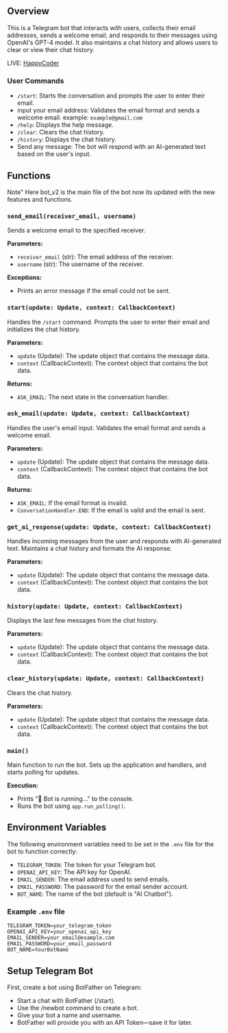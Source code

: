 ## Overview
This is a Telegram bot that interacts with users, collects their email addresses, sends a welcome email, and responds to their messages using OpenAI's GPT-4 model. It also maintains a chat history and allows users to clear or view their chat history.

LIVE: [HappyCoder](https://t.me/dev_ai_agent_bot)

### User Commands
- `/start`: Starts the conversation and prompts the user to enter their email.
- input your email address: Validates the email format and sends a welcome email. example: `example@gmail.com`
- `/help`: Displays the help message.
- `/clear`: Clears the chat history.
- `/history`: Displays the chat history.
- Send any message: The bot will respond with an AI-generated text based on the user's input.


## Functions
Note" Here bot_v2 is the main file of the bot now its updated with the new features and functions.
### `send_email(receiver_email, username)`
Sends a welcome email to the specified receiver.

**Parameters:**
- `receiver_email` (str): The email address of the receiver.
- `username` (str): The username of the receiver.

**Exceptions:**
- Prints an error message if the email could not be sent.

### `start(update: Update, context: CallbackContext)`
Handles the `/start` command. Prompts the user to enter their email and initializes the chat history.

**Parameters:**
- `update` (Update): The update object that contains the message data.
- `context` (CallbackContext): The context object that contains the bot data.

**Returns:**
- `ASK_EMAIL`: The next state in the conversation handler.

### `ask_email(update: Update, context: CallbackContext)`
Handles the user's email input. Validates the email format and sends a welcome email.

**Parameters:**
- `update` (Update): The update object that contains the message data.
- `context` (CallbackContext): The context object that contains the bot data.

**Returns:**
- `ASK_EMAIL`: If the email format is invalid.
- `ConversationHandler.END`: If the email is valid and the email is sent.

### `get_ai_response(update: Update, context: CallbackContext)`
Handles incoming messages from the user and responds with AI-generated text. Maintains a chat history and formats the AI response.

**Parameters:**
- `update` (Update): The update object that contains the message data.
- `context` (CallbackContext): The context object that contains the bot data.

### `history(update: Update, context: CallbackContext)`
Displays the last few messages from the chat history.

**Parameters:**
- `update` (Update): The update object that contains the message data.
- `context` (CallbackContext): The context object that contains the bot data.

### `clear_history(update: Update, context: CallbackContext)`
Clears the chat history.

**Parameters:**
- `update` (Update): The update object that contains the message data.
- `context` (CallbackContext): The context object that contains the bot data.

### `main()`
Main function to run the bot. Sets up the application and handlers, and starts polling for updates.

**Execution:**
- Prints "🤖 Bot is running..." to the console.
- Runs the bot using `app.run_polling()`.

## Environment Variables
The following environment variables need to be set in the `.env` file for the bot to function correctly:

- `TELEGRAM_TOKEN`: The token for your Telegram bot.
- `OPENAI_API_KEY`: The API key for OpenAI.
- `EMAIL_SENDER`: The email address used to send emails.
- `EMAIL_PASSWORD`: The password for the email sender account.
- `BOT_NAME`: The name of the bot (default is "AI Chatbot").

### Example `.env` file
```env
TELEGRAM_TOKEN=your_telegram_token
OPENAI_API_KEY=your_openai_api_key
EMAIL_SENDER=your_email@example.com
EMAIL_PASSWORD=your_email_password
BOT_NAME=YourBotName
```


## Setup Telegram Bot
First, create a bot using BotFather on Telegram:

- Start a chat with BotFather (/start).
- Use the /newbot command to create a bot.
- Give your bot a name and username.
- BotFather will provide you with an API Token—save it for later.